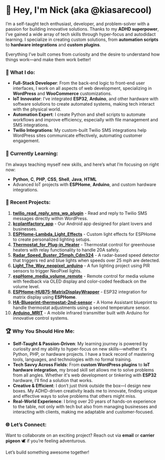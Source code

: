 # 👋 Hey, I'm Nick (aka @kiasarecool)

I’m a self-taught tech enthusiast, developer, and problem-solver with a passion for building innovative solutions. Thanks to my **ADHD superpower**, I’ve gained a wide array of tech skills through hyper-focus and autodidact learning. I specialize in creating custom solutions, from **automation scripts** to **hardware integrations** and **custom plugins**. 

Everything I’ve built comes from curiosity and the desire to understand how things work—and make them work better!

### 🔧 **What I do:**
- **Full-Stack Developer**: From the back-end logic to front-end user interfaces, I work on all aspects of web development, specializing in **WordPress** and **WooCommerce** customizations.
- **IoT Innovator**: I’ve integrated **ESP32**, **Arduino**, and other hardware with software solutions to create automated systems, making tech interact with the physical world.
- **Automation Expert**: I create Python and shell scripts to automate workflows and improve efficiency, especially with file management and SMS integrations.
- **Twilio Integrations**: My custom-built Twilio SMS integrations help WordPress sites communicate effectively, automating customer engagement.

### 🌱 **Currently Learning:**
I’m always teaching myself new skills, and here’s what I’m focusing on right now:
- **Python**, **C**, **PHP**, **CSS**, **Shell**, **Java**, **HTML**
- Advanced IoT projects with **ESPHome**, **Arduino**, and custom hardware integrations.

### 🚀 **Recent Projects:**
1. [**twilio_read_reply_sms_wp_plugin**](https://github.com/kiasarecool/twilio_read_reply_sms_wp_plugin) - Read and reply to Twilio SMS messages directly within WordPress.
2. [**kcplantfactory_app**](https://github.com/kiasarecool/kcplantfactory_app) - Our Android app designed for plant lovers and businesses.
3. [**ESPHome-Lambda_Light_Effects**](https://github.com/kiasarecool/ESPHome_Lambda_Light_Effects) - Custom light effects for ESPHome to create personalized lighting setups.
4. [**Thermostat_for_Plug-in_Heater**](https://github.com/kiasarecool/Thermostat_for_Plug-in_Heater) - Thermostat control for greenhouse heaters with relay functionality to handle 20A safely.
5. [**Radar_Speed_Buster_25mph_Cdm324**](https://github.com/kiasarecool/Radar_Speed_Buster_25mph_Cdm324) - A radar-based speed detector that triggers red and blue lights when speeds over 25 mph are detected.
6. [**Light_The_Way_neopixel_arduino**](https://github.com/kiasarecool/Light_The_Way_neopixel_arduino) - A fun lighting project using PIR sensors to trigger NeoPixel lights.
7. [**espHome_media_volume_remote**](https://github.com/kiasarecool/espHome_media_volume_remote) - Remote control for media volume with feedback via OLED display and color-coded feedback on the volume level.
8. [**ESPHome-HUB75-MatrixDisplayWrapper**](https://github.com/kiasarecool/ESPHome-HUB75-MatrixDisplayWrapper) - ESP32 integration for matrix display using **ESPHome**.
9. [**HA-Blueprint-thermostat-2nd-sensor**](https://github.com/kiasarecool/HA-Blueprint-thermostat-2nd-sensor--Input_number) - A Home Assistant blueprint to handle thermostat adjustments using a second temperature sensor.
10. [**Arduino_MRIT**](https://github.com/kiasarecool/Arduino_MRIT) - A mobile infrared transmitter built with Arduino for innovative control systems.

### 🏆 **Why You Should Hire Me:**
- **Self-Taught & Passion-Driven**: My learning journey is powered by curiosity and my ability to hyper-focus on new skills—whether it's Python, PHP, or hardware projects. I have a track record of mastering tools, languages, and technologies with no formal training.
- **Tech Savvy Across Fields**: From **custom WordPress plugins** to **IoT hardware integration**, my broad skill set allows me to solve problems from all angles. Whether it's web development or tinkering with **ESP32** hardware, I’ll find a solution that works.
- **Creative & Efficient**: I don’t just think outside the box—I design new boxes. My ADHD-driven creativity leads me to innovate, finding unique and effective ways to solve problems that others might miss.
- **Real-World Experience**: I bring over 20 years of hands-on experience to the table, not only with tech but also from managing businesses and interacting with clients, making me adaptable and customer-focused.

### 🌐 **Let’s Connect:**
Want to collaborate on an exciting project? Reach out via **email** or **carrier pigeon** 🕊️ if you’re feeling adventurous.

Let’s build something awesome together!
